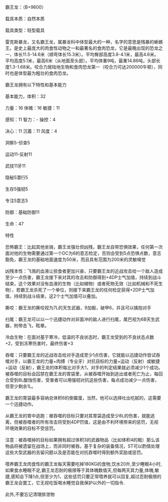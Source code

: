 <title>霸王龙</title>
<meta name="GENERATOR" content="WinCHM">
<meta http-equiv="Content-Type" content="text/html; charset=gb2312">
<br>
<br>霸王龙：（B+9600） 
<br>
<br>载具本质：自然本质 
<br>
<br>载具类型：轻型载具 
<br>
<br>雷克斯暴龙，又名霸王龙，属暴龙科中体型最大的一种，名字的意思是残暴的蜥蜴王。是史上最庞大的肉食性动物之一和最著名的食肉恐龙，它是最晚出现的恐龙之一，体长11.5-14.6米（顺弯体长15.3米）。平均臀部高度3.8-4.1米，最高4.6米。平均高度5.1米，最高6米（从地面至头部）。平均体重9吨，最重14.86吨，头部长度1.3-1.68米。咬合力居陆地生物和食肉恐龙第一（咬合力可达200000牛顿），同时也是体型最为粗壮的食肉恐龙。 
<br>
<br>霸王龙拥有以下特性和基本能力 
<br>
<br>基本能力，体积：32 
<br>
<br>力量：16 体魄：16 敏捷：11 
<br>
<br>感知：11 智力：- 操控：4 
<br>
<br>决心：11 沉着：11 风度：4 
<br>
<br>洞察5-侦查5 
<br>
<br>运动11-反射11 
<br>
<br>武技11牙11 
<br>
<br>隐秘5潜行5 
<br>
<br>生存5强韧5 
<br>
<br>专注5意志5
<br>
<br>防御：基础防御11 
<br>
<br>生命：47 
<br>
<br>特性 
<br>
<br>恐怖霸王：比起其他坐骑，霸王龙强壮但凶残，霸王龙自带恐惧效果，任何第一次面对他的生物需要通过第一个DC为6的意志检定，否则会受到5点恐惧点数，意志豁免，霸王龙的基础地面速度为50米，而且具有范围为200米的灵敏嗅觉 
<br>
<br>凶残本性：飞溅的血液让掠食者更加兴奋，只要霸王龙的近战攻击给一个敌人造成至少一点伤害，霸王龙接下来对其的攻击和防御得到+4DP士气加值，持续到战斗结束，这个效果对没有血液的生物（比如植物）或者死物无效（比如机械和不死生物），若霸王龙杀死了一个单位，则接下来霸王龙的任何检定获得+2DP士气加值，持续到战斗结束，这2个士气加值可以叠加。 
<br>
<br>撕咬：霸王龙的撕咬视为7L的天生武器，9加骰，破甲6，并且可以擒抱对手 
<br>
<br>扫尾：霸王龙可以以一个迅捷动作对非面冲的敌人进行扫尾，尾巴视为6B天生武器，附带击飞，眩晕。 
<br>
<br>冷血生物：在面对基于寒冷，低温的不良状态时，霸王龙受到的不良状态点数+2，受到冻寒伤害时，最终伤害+3 
<br>
<br>吞噬：只要霸王龙的近战攻击给对手造成至少1点伤害，它就能以迅捷动作尝试吞噬对手，以霸王龙的力量+肉搏（专业牙）对抗目标的力量+运动（反射）或敏捷+运动（反射），霸王龙的体积每比对手大1，对手的判定结果就必须减少1个成功。被吞噬的目标会囚禁在霸王龙的胃袋里，从被吞噬开始到逃出或者死亡为止，每回合受到8L酸蚀伤害，受害者可以用强韧对抗这些伤害，每点成功减少一点伤害，但至少剩余1L。 
<br>
<br>霸王龙的胃袋最多容纳总体积6的倒霉蛋，当然，他可以选择吐出吃腻的，这需要一个迅捷动作。 
<br>
<br>从霸王龙的胃中逃跑：被吞噬的目标只要对其胃袋造成至少8L的伤害，就能逃离，但被吞噬者的所有攻击将受到4DP罚值，这是由不利环境带来的惩罚，无视环境效果的目标不受惩罚。 
<br>
<br>注意：被吞噬掉的目标如果拥有超过体积3的武器物品（比如体积4的戟）那么该物品将被遗留在战场上，而非同时被吞。基于复杂的装备情况，ST可以酌情处理这些大型武器的去留问题以及是否能在对抗吞噬时得到额外奖励或惩罚。 
<br>
<br>喂养霸王龙肉食性的霸王龙每天需要吃掉180KG的食物,饮水20升,至少睡眠4小时,如果食水睡眠不足,霸王龙忍耐的极限等于其体魄数值天,但每两天其力量,体魄,敏捷,感知会下降1点,但至少为1，这些惩罚只要正常喂养就可以回复,超过忍耐极限的霸王龙会罢工，它无视吃饭喝水睡觉自我保护以外的一切指令. 
<br>
<br>此外,不要忘记清理排泄物